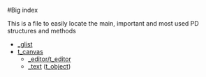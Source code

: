 #Big index

This is a file to easily locate the main, important and most used PD structures and methods

- [_glist](https://github.com/pure-data/pure-data/blob/7c27aa0ad505bb4802eee3fc40886836c814353f/src/g_canvas.h#L154)
- [t_canvas](https://github.com/pure-data/pure-data/blob/7c27aa0ad505bb4802eee3fc40886836c814353f/src/g_canvas.h#L154)
   - [_editor/t_editor](https://github.com/pure-data/pure-data/blob/7c27aa0ad505bb4802eee3fc40886836c814353f/src/g_canvas.h#L92)
   - [_text](https://github.com/pure-data/pure-data/blob/7c27aa0ad505bb4802eee3fc40886836c814353f/src/m_pd.h#L228) ([t_object](https://github.com/pure-data/pure-data/blob/7c27aa0ad505bb4802eee3fc40886836c814353f/src/m_pd.h#L249))
